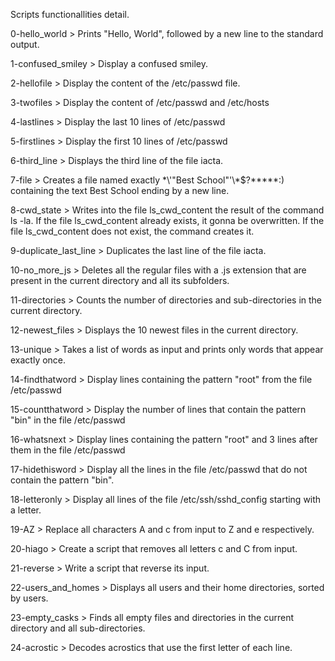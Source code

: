 Scripts functionallities detail.



0-hello_world > Prints "Hello, World", followed by a new line to the standard output.

1-confused_smiley > Display a confused smiley.

2-hellofile > Display the content of the /etc/passwd file.

3-twofiles > Display the content of /etc/passwd and /etc/hosts

4-lastlines > Display the last 10 lines of /etc/passwd

5-firstlines > Display the first 10 lines of /etc/passwd

6-third_line > Displays the third line of the file iacta.

7-file > Creates a file named exactly \*\\'"Best School"\'\\*$\?\*\*\*\*\*:) containing the text Best School ending by a new line.

8-cwd_state > Writes into the file ls_cwd_content the result of the command ls -la. If the file ls_cwd_content already exists, it gonna be overwritten. If the file ls_cwd_content does not exist, the command creates it.

9-duplicate_last_line > Duplicates the last line of the file iacta.

10-no_more_js > Deletes all the regular files with a .js extension that are present in the current directory and all its subfolders.

11-directories > Counts the number of directories and sub-directories in the current directory.

12-newest_files > Displays the 10 newest files in the current directory.

13-unique > Takes a list of words as input and prints only words that appear exactly once.

14-findthatword > Display lines containing the pattern "root" from the file /etc/passwd

15-countthatword > Display the number of lines that contain the pattern "bin" in the file /etc/passwd

16-whatsnext > Display lines containing the pattern "root" and 3 lines after them in the file /etc/passwd

17-hidethisword > Display all the lines in the file /etc/passwd that do not contain the pattern "bin".

18-letteronly > Display all lines of the file /etc/ssh/sshd_config starting with a letter.

19-AZ > Replace all characters A and c from input to Z and e respectively.

20-hiago > Create a script that removes all letters c and C from input.

21-reverse > Write a script that reverse its input.

22-users_and_homes > Displays all users and their home directories, sorted by users.

23-empty_casks > Finds all empty files and directories in the current directory and all sub-directories.

24-acrostic > Decodes acrostics that use the first letter of each line.
